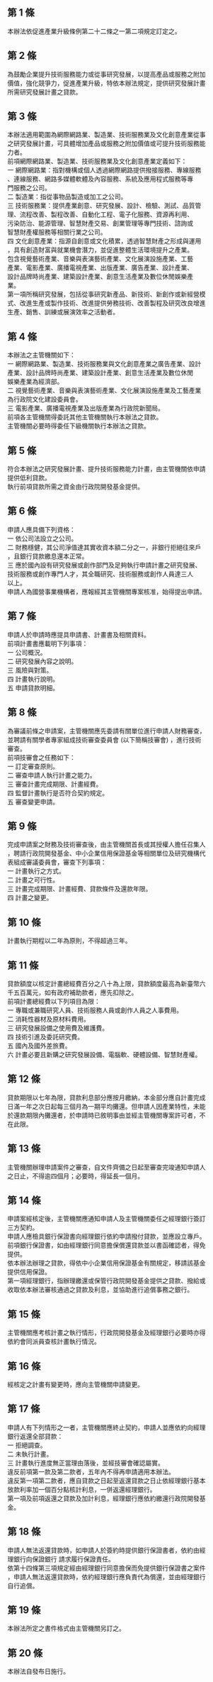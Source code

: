 第 1 條
-------
本辦法依促進產業升級條例第二十二條之一第二項規定訂定之。

第 2 條
-------
為鼓勵企業提升技術服務能力或從事研究發展，以提高產品或服務之附加  
價值，強化競爭力，促進產業升級，特依本辦法規定，提供研究發展計畫  
所需研究發展計畫之貸款。

第 3 條
-------
本辦法適用範圍為網際網路業、製造業、技術服務業及文化創意產業從事  
之研究發展計畫，可具體增加產品或服務之附加價值或可提升技術服務能  
力者。                                                            
前項網際網路業、製造業、技術服務業及文化創意產業定義如下：        
一  網際網路業：指對機構或個人透過網際網路提供撥接服務、專線服務  
    、連線服務、網路多媒體軟體及內容服務、系統及應用程式服務等專  
    門服務之公司。                                                
二  製造業：指從事物品製造或加工之公司。                          
三  技術服務業：提供產業創意、研究發展、設計、檢驗、測試、品質管  
    理、流程改善、製程改善、自動化工程、電子化服務、資源再利用、  
    污染防治、能源管理、智慧財產交易、創業管理等專門技術、諮詢或  
    智慧財產權服務等相關行業之公司。                              
四  文化創意產業：指源自創意或文化積累，透過智慧財產之形成與運用  
    ，具有創造財富與就業機會潛力，並促進整體生活環境提升之產業。  
    包含視覺藝術產業、音樂與表演藝術產業、文化展演設施產業、工藝  
    產業、電影產業、廣播電視產業、出版產業、廣告產業、設計產業、  
    設計品牌時尚產業、建築設計產業、創意生活產業及數位休閒娛樂產  
    業。                                                          
第一項所稱研究發展，包括從事研究新產品、新技術、新創作或新經營模  
式、改進生產或製作技術、改進提供勞務技術、改善製程及研究改良增進  
生產、銷售、訓練或展演效率之活動者。

第 4 條
-------
本辦法之主管機關如下：                                            
一  網際網路業、製造業、技術服務業與文化創意產業之廣告產業、設計  
    產業、設計品牌時尚產業、建築設計產業、創意生活產業及數位休閒  
    娛樂產業為經濟部。                                            
二  視覺藝術產業、音樂與表演藝術產業、文化展演設施產業及工藝產業  
    為行政院文化建設委員會。                                      
三  電影產業、廣播電視產業及出版產業為行政院新聞局。              
前項各主管機關得委託其他主管機關執行本辦法之貸款。                
主管機關必要時得委任下級機關執行本辦法之貸款。

第 5 條
-------
符合本辦法之研究發展計畫、提升技術服務能力計畫，由主管機關依申請  
提供低利貸款。                                                    
執行前項貸款所需之資金由行政院開發基金提供。

第 6 條
-------
申請人應具備下列資格：                                            
一  依公司法設立之公司。                                          
二  財務穩健，其公司淨值達其實收資本額二分之一，非銀行拒絕往來戶  
    ，且銀行貸款繳息還本正常。                                    
三  應於國內設有研究發展或創作部門及足夠執行申請計畫之研究發展、  
    技術服務或創作專門人才，其全職研究、技術服務或創作人員達三人  
    以上。                                                        
申請人為國營事業機構者，應報經其主管機關專案核准，始得提出申請。

第 7 條
-------
申請人於申請時應提具申請書、計畫書及相關資料。  
前項計畫書應載明下列事項：                      
一  公司概況。                                  
二  研究發展內容之說明。                        
三  風險與對策。                                
四  計畫執行說明。                              
五  申請貸款明細。

第 8 條
-------
為審議前條之申請案，主管機關應先委請有關單位進行申請人財務審查，  
並聘請有關學者專家組成技術審查委員會 (以下簡稱技審會) ，進行技術  
審查。  
前項技審會之任務如下：  
一  訂定審查原則。  
二  審查申請人執行計畫之能力。  
三  審查計畫完成期限、計畫經費。  
四  監督計畫執行是否符合契約規定。  
五  審查變更申請。

第 9 條
-------
完成申請案之財務及技術審查後，由主管機關首長或其授權人擔任召集人  
，聘請行政院開發基金、中小企業信用保證基金等相關單位及研究機構代  
表組成審議委員會，審查下列事項：  
一  計畫執行之方式。  
二  計畫之可行性。  
三  計畫完成期限、計畫經費、貸款條件及還款年限。  
四  計畫之變更。

第 10 條
--------
計畫執行期程以二年為原則，不得超過三年。

第 11 條
--------
貸款額度以核定計畫總經費百分之八十為上限，貸款額度最高為新臺幣六  
千五百萬元，如有政府補助款者，應先扣除之。                        
前項計畫總經費以下列項目為限：                                    
一  專職或兼職研究人員、技術服務人員或創作人員之人事費用。        
二  消耗性器材及原材料費用。                                      
三  研究發展設備之使用費及維護費。                                
四  技術引進及委託研究費。                                        
五  國內及國外差旅費。                                            
六  計畫必要且新購之研究發展設備、電腦軟、硬體設備、智慧財產權。

第 12 條
--------
貸款期限以七年為限，貸款利息部分應按月繳納，本金部分應自計畫完成  
日滿一年之次日起每三個月為一期平均攤還。但申請人因產業特性，未能  
於還款期限內攤還者，於申請時已敘明事由並經主管機關專案許可者，不  
在此限。

第 13 條
--------
主管機關辦理申請案件之審查，自文件齊備之日起至審查完竣通知申請人  
之日止，不得逾四個月；必要時，得延長一個月。

第 14 條
--------
申請案經核定後，主管機關應通知申請人及主管機關委任之經理銀行簽訂  
三方契約。  
申請人應檢具銀行保證書向經理銀行依約申請撥付貸款，並應設立專戶。  
前項銀行保證書，如由經理銀行同意擔保償還貸款並以書函確認者，得免  
提供。  
依本辦法辦理之貸款，得依中小企業信用保證基金有關規定，移請該基金  
提供信用保證。  
第一項經理銀行，指辦理繳還或保管行政院開發基金提供之貸款、撥給或  
收取依本辦法審核通過之貸款及利息，並協助進行追償事務之銀行。

第 15 條
--------
主管機關應考核計畫之執行情形，行政院開發基金及經理銀行必要時亦得  
依約會同派員查核計畫執行情況。

第 16 條
--------
經核定之計畫有變更時，應向主管機關申請變更。

第 17 條
--------
申請人有下列情形之一者，主管機關應終止契約，申請人並應依約向經理  
銀行返還全部貸款：  
一  拒絕調查。  
二  未執行計畫。  
三  計畫執行進度無正當理由落後，並經技審會確認屬實。  
違反前項第一款及第二款者，五年內不得再申請適用本辦法。  
違反第一項第二款者，應自貸款之日起至返還貸款之日止依經理銀行基本  
放款利率加一個百分點核計利息，一併返還經理銀行。  
第一項及前項返還之貸款及加計利息，經理銀行應依約繳還行政院開發基  
金。

第 18 條
--------
申請人無法返還貸款時，如申請人於簽約時提供銀行保證書者，依約由經  
理銀行向保證銀行 請求履行保證責任。  
依第十四條第三項規定經由經理銀行同意擔保而免提供銀行保證書之案件  
，申請人無法返還貸款時，依約經理銀行應負責代為償還，並由經理銀行  
自行追償。

第 19 條
--------
本辦法所定之書件格式由主管機關另訂之。

第 20 條
--------
本辦法自發布日施行。

